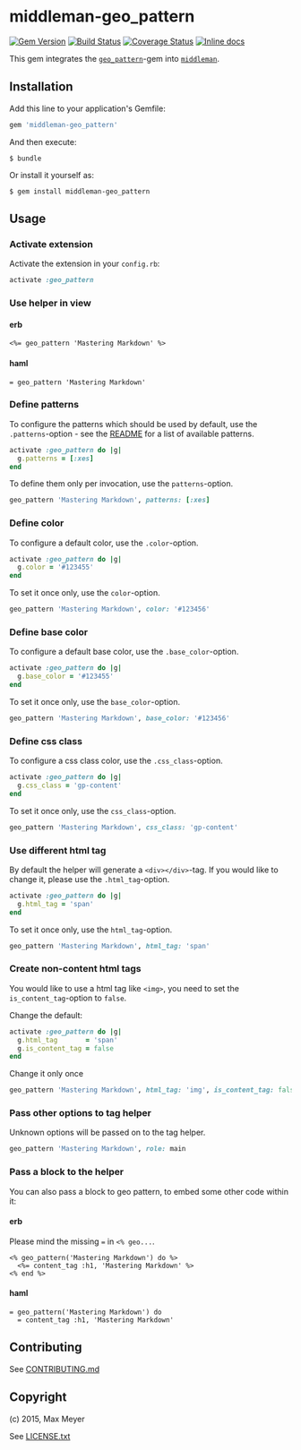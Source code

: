 # middleman-geo_pattern

[![Gem Version](https://badge.fury.io/rb/middleman-geo_pattern.svg)](http://badge.fury.io/rb/middleman-geo_pattern)
[![Build Status](https://travis-ci.org/fedux-org/middleman-geo_pattern.png?branch=master)](https://travis-ci.org/fedux-org/middleman-geo_pattern)
[![Coverage Status](https://coveralls.io/repos/maxmeyer/middleman-geo_pattern/badge.png?branch=master)](https://coveralls.io/r/maxmeyer/middleman-geo_pattern?branch=master)
[![Inline docs](http://inch-ci.org/github/maxmeyer/middleman-geo_pattern.svg?branch=master)](http://inch-ci.org/github/maxmeyer/middleman-geo_pattern)

This gem integrates the
[`geo_pattern`](https://github.com/jasonlong/geo_pattern)-gem into
[`middleman`](https://middlemanapp.com/).

## Installation

Add this line to your application's Gemfile:

```ruby
gem 'middleman-geo_pattern'
```

And then execute:

    $ bundle

Or install it yourself as:

    $ gem install middleman-geo_pattern

## Usage

### Activate extension

Activate the extension in your `config.rb`:

```ruby
activate :geo_pattern
```

### Use helper in view

#### erb

```erb
<%= geo_pattern 'Mastering Markdown' %>
```

#### haml

```haml
= geo_pattern 'Mastering Markdown'
```

### Define patterns

To configure the patterns which should be used by default, use the
`.patterns`-option - see the
[README](https://github.com/jasonlong/geo_pattern#available-patterns) for a
list of available patterns.

```ruby
activate :geo_pattern do |g|
  g.patterns = [:xes]
end
```

To define them only per invocation, use the `patterns`-option.

```ruby
geo_pattern 'Mastering Markdown', patterns: [:xes]
```

### Define color

To configure a default color, use the `.color`-option.

```ruby
activate :geo_pattern do |g|
  g.color = '#123455'
end
```

To set it once only, use the `color`-option.

```ruby
geo_pattern 'Mastering Markdown', color: '#123456'
```

### Define base color

To configure a default base color, use the `.base_color`-option.

```ruby
activate :geo_pattern do |g|
  g.base_color = '#123455'
end
```

To set it once only, use the `base_color`-option.

```ruby
geo_pattern 'Mastering Markdown', base_color: '#123456'
```

### Define css class

To configure a css class color, use the `.css_class`-option.

```ruby
activate :geo_pattern do |g|
  g.css_class = 'gp-content'
end
```

To set it once only, use the `css_class`-option.

```ruby
geo_pattern 'Mastering Markdown', css_class: 'gp-content'
```

### Use different html tag

By default the helper will generate a `<div></div>`-tag. If you would like to
change it, please use the `.html_tag`-option.

```ruby
activate :geo_pattern do |g|
  g.html_tag = 'span'
end
```

To set it once only, use the `html_tag`-option.

```ruby
geo_pattern 'Mastering Markdown', html_tag: 'span'
```

### Create non-content html tags

You would like to use a html tag like `<img>`, you need to set the
`is_content_tag`-option to `false`.

Change the default:

```ruby
activate :geo_pattern do |g|
  g.html_tag       = 'span'
  g.is_content_tag = false
end
```

Change it only once

```ruby
geo_pattern 'Mastering Markdown', html_tag: 'img', is_content_tag: false
```

### Pass other options to tag helper

Unknown options will be passed on to the tag helper.

```ruby
geo_pattern 'Mastering Markdown', role: main
```

### Pass a block to the helper

You can also pass a block to geo pattern, to embed some other code within it:

#### erb

Please mind the missing `=` in `<% geo...`.

```erb
<% geo_pattern('Mastering Markdown') do %>
  <%= content_tag :h1, 'Mastering Markdown' %>
<% end %>
```

#### haml

```haml
= geo_pattern('Mastering Markdown') do
  = content_tag :h1, 'Mastering Markdown'
```

## Contributing

See [CONTRIBUTING.md](CONTRIBUTING.md)

## Copyright

(c) 2015, Max Meyer

See [LICENSE.txt](LICENSE.txt)
